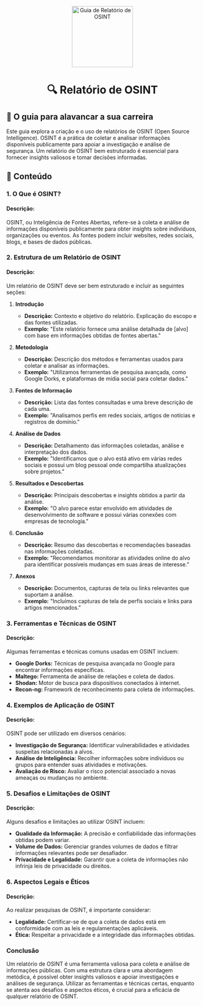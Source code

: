 <p align="center">
  <a href="https://www.scnsoft.com/blog-pictures/infrastructure/noc.png">
    <img src="./images/guia.png" alt="Guia de Relatório de OSINT" width="160" height="160">
  </a>
  <h1 align="center">🔍 Relatório de OSINT</h1>
</p>

## :dart: O guia para alavancar a sua carreira

Este guia explora a criação e o uso de relatórios de OSINT (Open Source Intelligence). OSINT é a prática de coletar e analisar informações disponíveis publicamente para apoiar a investigação e análise de segurança. Um relatório de OSINT bem estruturado é essencial para fornecer insights valiosos e tomar decisões informadas.

## :dart: Conteúdo

### 1. O Que é OSINT?

#### Descrição:
OSINT, ou Inteligência de Fontes Abertas, refere-se à coleta e análise de informações disponíveis publicamente para obter insights sobre indivíduos, organizações ou eventos. As fontes podem incluir websites, redes sociais, blogs, e bases de dados públicas.

### 2. Estrutura de um Relatório de OSINT

#### Descrição:
Um relatório de OSINT deve ser bem estruturado e incluir as seguintes seções:

1. **Introdução**
   - **Descrição:** Contexto e objetivo do relatório. Explicação do escopo e das fontes utilizadas.
   - **Exemplo:** "Este relatório fornece uma análise detalhada de [alvo] com base em informações obtidas de fontes abertas."

2. **Metodologia**
   - **Descrição:** Descrição dos métodos e ferramentas usados para coletar e analisar as informações.
   - **Exemplo:** "Utilizamos ferramentas de pesquisa avançada, como Google Dorks, e plataformas de mídia social para coletar dados."

3. **Fontes de Informação**
   - **Descrição:** Lista das fontes consultadas e uma breve descrição de cada uma.
   - **Exemplo:** "Analisamos perfis em redes sociais, artigos de notícias e registros de domínio."

4. **Análise de Dados**
   - **Descrição:** Detalhamento das informações coletadas, análise e interpretação dos dados.
   - **Exemplo:** "Identificamos que o alvo está ativo em várias redes sociais e possui um blog pessoal onde compartilha atualizações sobre projetos."

5. **Resultados e Descobertas**
   - **Descrição:** Principais descobertas e insights obtidos a partir da análise.
   - **Exemplo:** "O alvo parece estar envolvido em atividades de desenvolvimento de software e possui várias conexões com empresas de tecnologia."

6. **Conclusão**
   - **Descrição:** Resumo das descobertas e recomendações baseadas nas informações coletadas.
   - **Exemplo:** "Recomendamos monitorar as atividades online do alvo para identificar possíveis mudanças em suas áreas de interesse."

7. **Anexos**
   - **Descrição:** Documentos, capturas de tela ou links relevantes que suportam a análise.
   - **Exemplo:** "Incluímos capturas de tela de perfis sociais e links para artigos mencionados."

### 3. Ferramentas e Técnicas de OSINT

#### Descrição:
Algumas ferramentas e técnicas comuns usadas em OSINT incluem:

- **Google Dorks:** Técnicas de pesquisa avançada no Google para encontrar informações específicas.
- **Maltego:** Ferramenta de análise de relações e coleta de dados.
- **Shodan:** Motor de busca para dispositivos conectados à internet.
- **Recon-ng:** Framework de reconhecimento para coleta de informações.

### 4. Exemplos de Aplicação de OSINT

#### Descrição:
OSINT pode ser utilizado em diversos cenários:

- **Investigação de Segurança:** Identificar vulnerabilidades e atividades suspeitas relacionadas a alvos.
- **Análise de Inteligência:** Recolher informações sobre indivíduos ou grupos para entender suas atividades e motivações.
- **Avaliação de Risco:** Avaliar o risco potencial associado a novas ameaças ou mudanças no ambiente.

### 5. Desafios e Limitações de OSINT

#### Descrição:
Alguns desafios e limitações ao utilizar OSINT incluem:

- **Qualidade da Informação:** A precisão e confiabilidade das informações obtidas podem variar.
- **Volume de Dados:** Gerenciar grandes volumes de dados e filtrar informações relevantes pode ser desafiador.
- **Privacidade e Legalidade:** Garantir que a coleta de informações não infrinja leis de privacidade ou direitos.

### 6. Aspectos Legais e Éticos

#### Descrição:
Ao realizar pesquisas de OSINT, é importante considerar:

- **Legalidade:** Certificar-se de que a coleta de dados está em conformidade com as leis e regulamentações aplicáveis.
- **Ética:** Respeitar a privacidade e a integridade das informações obtidas.

### Conclusão

Um relatório de OSINT é uma ferramenta valiosa para coleta e análise de informações públicas. Com uma estrutura clara e uma abordagem metódica, é possível obter insights valiosos e apoiar investigações e análises de segurança. Utilizar as ferramentas e técnicas certas, enquanto se atenta aos desafios e aspectos éticos, é crucial para a eficácia de qualquer relatório de OSINT.
